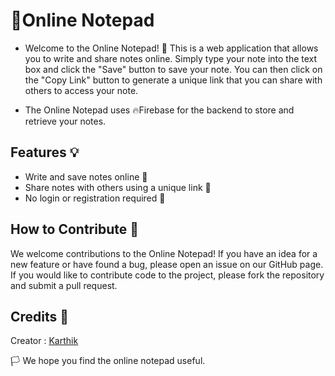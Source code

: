 # 📝Online Notepad
 - Welcome to the Online Notepad! 🎉 This is a web application that allows you to write and share notes online. Simply type your note into the text box and click the "Save" button to save your note. You can then click on the "Copy Link" button to generate a unique link that you can share with others to access your note.

 - The Online Notepad uses :fire:Firebase for the backend to store and retrieve your notes.

## Features 💡
 - Write and save notes online 📝
 - Share notes with others using a unique link 🔗
 - No login or registration required 🚫

## How to Contribute 🤝

We welcome contributions to the Online Notepad! If you have an idea for a new feature or have found a bug, please open an issue on our GitHub page. If you would like to contribute code to the project, please fork the repository and submit a pull request.

## Credits 🙏
Creator : [Karthik](https://github.com/karthxk07)

:white_flag: We hope you find the online notepad useful.
